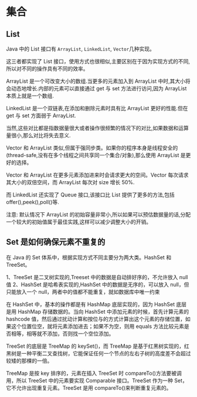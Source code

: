 # 集合

## List

Java 中的 List 接口有 `ArrayList`, `LinkedList`, `Vector`几种实现。

这三者都实现了 List 接口，使用方式也很相似,主要区别在于因为实现方式的不同,所以对不同的操作具有不同的效率。

ArrayList 是一个可改变大小的数组.当更多的元素加入到 ArrayList 中时,其大小将会动态地增长.内部的元素可以直接通过 get 与 set 方法进行访问,因为 ArrayList 本质上就是一个数组.

LinkedList 是一个双链表,在添加和删除元素时具有比 ArrayList 更好的性能.但在 get 与 set 方面弱于 ArrayList.

当然,这些对比都是指数据量很大或者操作很频繁的情况下的对比,如果数据和运算量很小,那么对比将失去意义.

Vector 和 ArrayList 类似,但属于强同步类。如果你的程序本身是线程安全的(thread-safe,没有在多个线程之间共享同一个集合/对象),那么使用 ArrayList 是更好的选择。

Vector 和 ArrayList 在更多元素添加进来时会请求更大的空间。Vector 每次请求其大小的双倍空间，而 ArrayList 每次对 size 增长 50%.

而 LinkedList 还实现了 Queue 接口,该接口比 List 提供了更多的方法,包括 offer(),peek(),poll()等.

注意: 默认情况下 ArrayList 的初始容量非常小,所以如果可以预估数据量的话,分配一个较大的初始值属于最佳实践,这样可以减少调整大小的开销。

## Set 是如何确保元素不重复的

在 Java 的 Set 体系中，根据实现方式不同主要分为两大类。HashSet 和 TreeSet。

1、TreeSet 是二叉树实现的,Treeset 中的数据是自动排好序的，不允许放入 null 值 2、HashSet 是哈希表实现的,HashSet 中的数据是无序的，可以放入 null，但只能放入一个 null，两者中的值都不能重复，就如数据库中唯一约束

在 HashSet 中，基本的操作都是有 HashMap 底层实现的，因为 HashSet 底层是用 HashMap 存储数据的。当向 HashSet 中添加元素的时候，首先计算元素的 hashcode 值，然后通过扰动计算和按位与的方式计算出这个元素的存储位置，如果这个位置位空，就将元素添加进去；如果不为空，则用 equals 方法比较元素是否相等，相等就不添加，否则找一个空位添加。

TreeSet 的底层是 TreeMap 的 keySet()，而 TreeMap 是基于红黑树实现的，红黑树是一种平衡二叉查找树，它能保证任何一个节点的左右子树的高度差不会超过较矮的那棵的一倍。

TreeMap 是按 key 排序的，元素在插入 TreeSet 时 compareTo()方法要被调用，所以 TreeSet 中的元素要实现 Comparable 接口。TreeSet 作为一种 Set，它不允许出现重复元素。TreeSet 是用 compareTo()来判断重复元素的。
